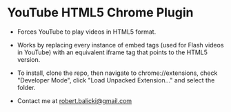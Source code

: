 YouTube HTML5 Chrome Plugin
=========

* Forces YouTube to play videos in HTML5 format.

* Works by replacing every instance of embed tags (used for Flash videos in YouTube) with an equivalent iframe tag that points to the HTML5 version.

* To install, clone the repo, then navigate to chrome://extensions, check "Developer Mode", click "Load Unpacked Extension..." and select the folder.

* Contact me at robert.balicki@gmail.com